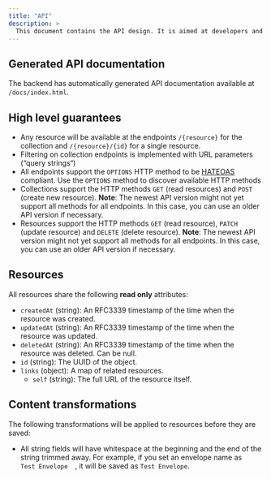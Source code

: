 ```yaml
---
title: "API"
description: >
  This document contains the API design. It is aimed at developers and to support administrators in debugging issues.
---
```


## Generated API documentation

The backend has automatically generated API documentation available at `/docs/index.html`.

## High level guarantees

- Any resource will be available at the endpoints `/{resource}` for the collection and `/{resource}/{id}` for a single resource.
- Filtering on collection endpoints is implemented with URL parameters (“query strings“)
- All endpoints support the `OPTIONS` HTTP method to be [HATEOAS](https://en.wikipedia.org/wiki/HATEOAS) compliant. Use the `OPTIONS` method to discover available HTTP methods
- Collections support the HTTP methods `GET` (read resources) and `POST` (create new resource). **Note**: The newest API version might not yet support all methods for all endpoints. In this case, you can use an older API version if necessary.
- Resources support the HTTP methods `GET` (read resource), `PATCH` (update resource) and `DELETE` (delete resource). **Note**: The newest API version might not yet support all methods for all endpoints. In this case, you can use an older API version if necessary.

## Resources

All resources share the following **read only** attributes:

- `createdAt` (string): An RFC3339 timestamp of the time when the resource was created.
- `updatedAt` (string): An RFC3339 timestamp of the time when the resource was updated.
- `deletedAt` (string): An RFC3339 timestamp of the time when the resource was deleted. Can be null.
- `id` (string): The UUID of the object.
- `links` (object): A map of related resources.
  - `self` (string): The full URL of the resource itself.

## Content transformations

The following transformations will be applied to resources before they are saved:

- All string fields will have whitespace at the beginning and the end of the string trimmed away. For example, if you set an envelope name as `   Test Envelope   `, it will be saved as `Test Envelope`.
